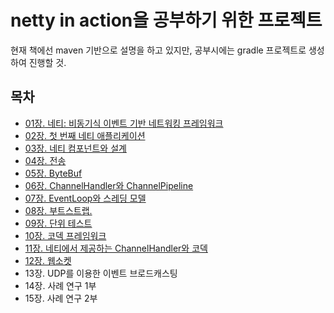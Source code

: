 # netty in action을 공부하기 위한 프로젝트

현재 책에선 maven 기반으로 설명을 하고 있지만, 공부시에는 gradle 프로젝트로 생성하여 진행할 것.

## 목차 

- [01장. 네티: 비동기식 이벤트 기반 네트워킹 프레임워크](./chap01/chap01_summary.md)
- [02장. 첫 번째 네티 애플리케이션](./chap02/chap02_summary.md)
- [03장. 네티 컴포넌트와 설계](./chap03/chap03_summary.md)
- [04장. 전송](./chap04/chap04_summary.md)
- [05장. ByteBuf](./chap05/chap05_summary.md)
- [06장. ChannelHandler와 ChannelPipeline](./chap06/chap06_summary.md)
- [07장. EventLoop와 스레딩 모델](./chap07/chap07_summary.md)
- [08장. 부트스트랩.](./chap08/chap08_summary.md)
- [09장. 단위 테스트](./chap09/chap09_summary.md)
- [10장. 코덱 프레임워크](./chap10/chap10_summary.md)
- [11장. 네티에서 제공하는 ChannelHandler와 코덱](./chap11/chap11_summary.md)
- [12장. 웹소켓](./chap12/chap12_summary.md)
- 13장. UDP를 이용한 이벤트 브로드캐스팅
- 14장. 사례 연구 1부
- 15장. 사례 연구 2부